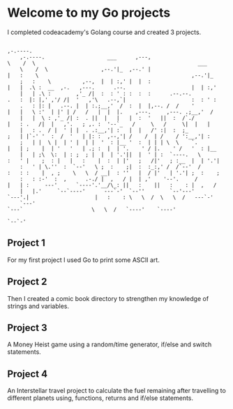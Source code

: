 # Welcome to my Go projects

I completed codeacademy's Golang course and created 3 projects.

                                                                                ,-.----.                                                             
		,-.----.                    ___      ,---,                        \    /  \                                                    ___     
		\    /  \                 ,--.'|_  ,--.' |                        |   :    \                                                 ,--.'|_   
		;   :    \          ,--,  |  | :,' |  |  :                        |   |  .\ :  __  ,-.   ,---.      .--.                     |  | :,'  
		|   | .\ :        ,'_ /|  :  : ' : :  :  :      .--.--.           .   :  |: |,' ,'/ /|  '   ,'\   .--,`|                     :  : ' :  
		.   : |: |   .--. |  | :.;__,'  /  :  |  |,--. /  /    '          |   |   \ :'  | |' | /   /   |  |  |.    ,---.     ,---. .;__,'  /   
		|   |  \ : ,'_ /| :  . ||  |   |   |  :  '   ||  :  /`./          |   : .   /|  |   ,'.   ; ,. :  '--`_   /     \   /     \|  |   |    
		|   : .  / |  ' | |  . .:__,'| :   |  |   /' :|  :  ;_            ;   | |`-' '  :  /  '   | |: :  ,--,'| /    /  | /    / ':__,'| :    
		;   | |  \ |  | ' |  | |  '  : |__ '  :  | | | \  \    `.         |   | ;    |  | '   '   | .; :  |  | '.    ' / |.    ' /   '  : |__  
		|   | ;\  \:  | : ;  ; |  |  | '.'||  |  ' | :  `----.   \        :   ' |    ;  : |   |   :    |  :  | |'   ;   /|'   ; :__  |  | '.'| 
		:   ' | \.''  :  `--'   \ ;  :    ;|  :  :_:,' /  /`--'  /        :   : :    |  , ;    \   \  / __|  : ''   |  / |'   | '.'| ;  :    ; 
		:   : :-'  :  ,      .-./ |  ,   / |  | ,'    '--'.     /         |   | :     ---'      `----'.'__/\_: ||   :    ||   :    : |  ,   /  
		|   |.'     `--`----'      ---`-'  `--''        `--'---'          `---'.|                     |   :    : \   \  /  \   \  /   ---`-'   
		`---'                                                               `---`                      \   \  /   `----'    `----'             
																										                                                                               `--`-'                                 
## Project 1
For my first project I used Go to print some ASCII art.

## Project 2
Then I created a comic book directory to strengthen my knowledge of strings and variables.

## Project 3
A Money Heist game using a random/time generator, if/else and switch statements.

## Project 4
An Interstellar travel project to calculate the fuel remaining after travelling to different planets using, functions, returns and if/else statements.
